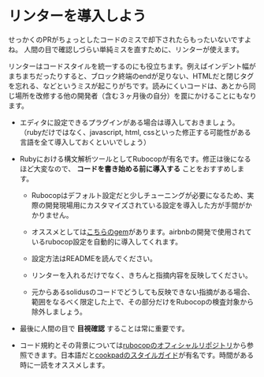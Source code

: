 # リンターを導入しよう

せっかくのPRがちょっとしたコードのミスで却下されたらもったいないですよね。
人間の目で確認しづらい単純ミスを直すために、リンターが使えます。

リンターはコードスタイルを統一するのにも役立ちます。例えばインデント幅がまちまちだったりすると、ブロック終端のendが足りない、HTMLだと閉じタグを忘れる、などというミスが起こりがちです。読みにくいコードは、あとから同じ場所を改修する他の開発者（含む３ヶ月後の自分）を罠にかけることにもなります。

* エディタに設定できるプラグインがある場合は導入しておきましょう。（rubyだけではなく、javascript, html, cssといった修正する可能性がある言語を全て導入しておくといいでしょう）

* Rubyにおける構文解析ツールとしてRubocopが有名です。修正は後になるほど大変なので、 **コードを書き始める前に導入する** ことをおすすめします。

  * Rubocopはデフォルト設定だと少しチューニングが必要になるため、実際の開発現場用にカスタマイズされている設定を導入した方が手間がかかりません。

  * オススメとしては[こちらのgem](https://github.com/airbnb/ruby/tree/master/rubocop-airbnb)があります。airbnbの開発で使用されているrubocop設定を自動的に導入してくれます。

  * 設定方法はREADMEを読んでください。

  * リンターを入れるだけでなく、きちんと指摘内容を反映してください。

  * 元からあるsolidusのコードでどうしても反映できない指摘がある場合、範囲をなるべく限定した上で、その部分だけをRubocopの検査対象から除外しましょう。

* 最後に人間の目で **目視確認** することは常に重要です。

* コード規約とその背景については[rubocopのオフィシャルリポジトリ](https://github.com/rubocop-hq/ruby-style-guide)から参照できます。日本語だと[cookpadのスタイルガイド](https://github.com/cookpad/styleguide/blob/master/ruby.ja.md)が有名です。時間がある時に一読をオススメします。

